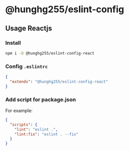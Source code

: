 # @hunghg255/eslint-config

## Usage Reactjs

### Install

```bash
npm i -D @hunghg255/eslint-config-react
```

### Config `.eslintrc`

```json
{
  "extends": "@hunghg255/eslint-config-react"
}
```

### Add script for package.json

For example:

```json
{
  "scripts": {
    "lint": "eslint .",
    "lint:fix": "eslint . --fix"
  }
}
```

